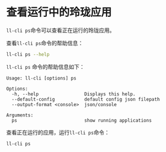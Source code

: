 # 查看运行中的玲珑应用

`ll-cli ps`命令可以查看正在运行的玲珑应用。

查看`ll-cli ps`命令的帮助信息：

```bash
ll-cli ps --help
```

`ll-cli ps` 命令的帮助信息如下：

```text
Usage: ll-cli [options] ps

Options:
  -h, --help                 Displays this help.
  --default-config           default config json filepath
  --output-format <console>  json/console

Arguments:
  ps                         show running applications
```

查看正在运行的应用，运行`ll-cli ps`命令：

```bash
ll-cli ps
```

